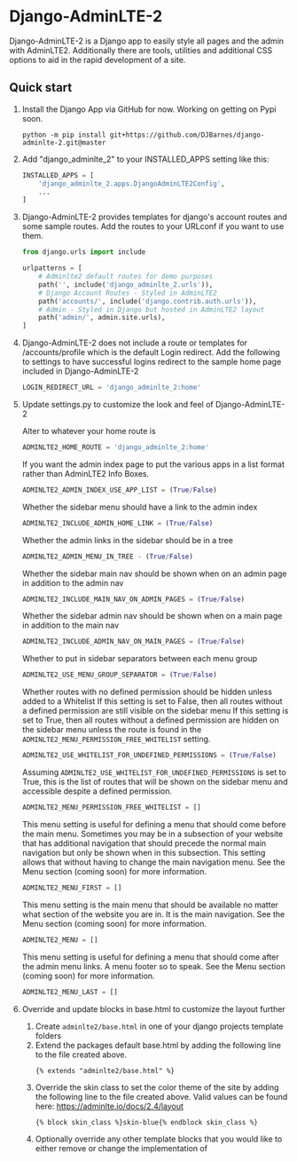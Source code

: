# Django-AdminLTE-2

Django-AdminLTE-2 is a Django app to easily style all pages and the admin with AdminLTE2.
Additionally there are tools, utilities and additional CSS options to aid in the rapid development of a site.

## Quick start

1. Install the Django App via GitHub for now. Working on getting on Pypi soon.
    ```shell
    python -m pip install git+https://github.com/DJBarnes/django-adminlte-2.git@master
    ```

2. Add "django_adminlte_2" to your INSTALLED_APPS setting like this:
    ```python
    INSTALLED_APPS = [
        'django_adminlte_2.apps.DjangoAdminLTE2Config',
        ...
    ]
    ```

3. Django-AdminLTE-2 provides templates for django's account routes and some sample routes. Add the routes to your URLconf if you want to use them.
    ```python
    from django.urls import include

    urlpatterns = [
        # Adminlte2 default routes for demo purposes
        path('', include('django_adminlte_2.urls')),
        # Django Account Routes - Styled in AdminLTE2
        path('accounts/', include('django.contrib.auth.urls')),
        # Admin - Styled in Django but hosted in AdminLTE2 layout
        path('admin/', admin.site.urls),
    ]
    ```

4. Django-AdminLTE-2 does not include a route or templates for /accounts/profile which is the default Login redirect. Add the following to settings to have successful logins redirect to the sample home page included in Django-AdminLTE-2
    ```python
    LOGIN_REDIRECT_URL = 'django_adminlte_2:home'
    ```

5. Update settings.py to customize the look and feel of Django-AdminLTE-2

    Alter to whatever your home route is
    ```python
    ADMINLTE2_HOME_ROUTE = 'django_adminlte_2:home'
    ```

    If you want the admin index page to put the various apps in a list format rather than AdminLTE2 Info Boxes.
    ```python
    ADMINLTE2_ADMIN_INDEX_USE_APP_LIST = (True/False)
    ```

    Whether the sidebar menu should have a link to the admin index
    ```python
    ADMINLTE2_INCLUDE_ADMIN_HOME_LINK = (True/False)
    ```

    Whether the admin links in the sidebar should be in a tree
    ```python
    ADMINLTE2_ADMIN_MENU_IN_TREE - (True/False)
    ```

    Whether the sidebar main nav should be shown when on an admin page in addition to the admin nav
    ```python
    ADMINLTE2_INCLUDE_MAIN_NAV_ON_ADMIN_PAGES = (True/False)
    ```

    Whether the sidebar admin nav should be shown when on a main page in addition to the main nav
    ```python
    ADMINLTE2_INCLUDE_ADMIN_NAV_ON_MAIN_PAGES = (True/False)
    ```

    Whether to put in sidebar separators between each menu group
    ```python
    ADMINLTE2_USE_MENU_GROUP_SEPARATOR = (True/False)
    ```

    Whether routes with no defined permission should be hidden unless added to a Whitelist
    If this setting is set to False, then all routes without a defined permission are still visible on the sidebar menu
    If this setting is set to True, then all routes without a defined permission are hidden on the sidebar menu unless the route is found in the ```ADMINLTE2_MENU_PERMISSION_FREE_WHITELIST``` setting.
    ```python
    ADMINLTE2_USE_WHITELIST_FOR_UNDEFINED_PERMISSIONS = (True/False)
    ```

    Assuming ```ADMINLTE2_USE_WHITELIST_FOR_UNDEFINED_PERMISSIONS``` is set to True, this is the list of routes that will be shown on the sidebar menu and accessible despite a defined permission.
    ```python
    ADMINLTE2_MENU_PERMISSION_FREE_WHITELIST = []
    ```

    This menu setting is useful for defining a menu that should come before the main menu. Sometimes you may be in a subsection of your website that has additional navigation that should precede the normal main navigation but only be shown when in this subsection. This setting allows that without having to change the main navigation menu.
    See the Menu section (coming soon) for more information.
    ```python
    ADMINLTE2_MENU_FIRST = []
    ```

    This menu setting is the main menu that should be available no matter what section of the website you are in. It is the main navigation.
    See the Menu section (coming soon) for more information.
    ```python
    ADMINLTE2_MENU = []
    ```

    This menu setting is useful for defining a menu that should come after the admin menu links. A menu footer so to speak.
    See the Menu section (coming soon) for more information.
    ```python
    ADMINLTE2_MENU_LAST = []
    ```

6. Override and update blocks in base.html to customize the layout further
    1. Create ```adminlte2/base.html``` in one of your django projects template folders
    2. Extend the packages default base.html by adding the following line to the file created above.
        ```htmldjango
        {% extends "adminlte2/base.html" %}
        ```
    3. Override the skin class to set the color theme of the site by adding the following line to the file created above.
        Valid values can be found here: https://adminlte.io/docs/2.4/layout
        ```htmldjango
        {% block skin_class %}skin-blue{% endblock skin_class %}
        ```
    4. Optionally override any other template blocks that you would like to either remove or change the implementation of
